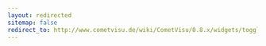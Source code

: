```yaml
---
layout: redirected
sitemap: false
redirect_to: http://www.cometvisu.de/wiki/CometVisu/0.8.x/widgets/toggle/de/
---
```


